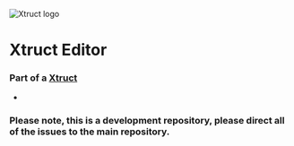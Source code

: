 ![Xtruct logo](https://cdn.discordapp.com/attachments/276347001980059659/276752307020890113/xtruct-logo2-1.png)
# Xtruct Editor
### Part of a [Xtruct](https://github.com/Xtruct/Xtruct)
-
### Please note, this is a development repository, please direct all of the issues to the main repository.
